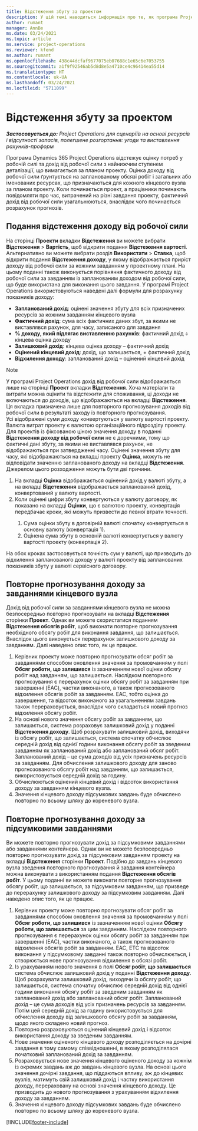 ```yaml
---
title: Відстеження збуту за проектом
description: У цій темі наводиться інформація про те, як програма Project Operations відстежує прогрес проекту відносно доходу від робочої сили за проектом.
author: rumant
manager: AnnBe
ms.date: 03/24/2021
ms.topic: article
ms.service: project-operations
ms.reviewer: kfend
ms.author: rumant
ms.openlocfilehash: 438c44dcfaf9677075eb07688c1e65c6e7053755
ms.sourcegitcommit: a1f9f92546ab5d8d8e5a4710ce4c96414ea55d14
ms.translationtype: HT
ms.contentlocale: uk-UA
ms.lasthandoff: 03/24/2021
ms.locfileid: "5711099"
---
```

# <a name="project-sales-tracking"></a>Відстеження збуту за проектом

_**Застосовується до:** Project Operations для сценаріїв на основі ресурсів і відсутності запасів, полегшене розгортання: угоди та виставлення рахунків-проформ_

Програма Dynamics 365 Project Operations відстежує оцінку потреб у робочій силі та дохід від робочої сили з найнижчим ступенем деталізації, що вимагається за планом проекту. Оцінка доходу від робочої сили ґрунтується на запланованому обсязі робіт і загальних або іменованих ресурсах, що призначаються для кожного кінцевого вузла за планом проекту. Коли починається проект, а працівники починають повідомляти про час, витрачений на різні завдання проекту, фактичний дохід від робочої сили узагальнюються, внаслідок чого починається розрахунок прогнозів.

## <a name="labor-revenue-tracking-view"></a>Подання відстеження доходу від робочої сили

На сторінці **Проекти** вкладки **Відстеження** ви можете вибрати **Відстеження** > **Вартість**, щоб відкрити подання **Відстеження вартості**. Альтернативно ви можете вибрати розділ **Використати** > **Ставка**, щоб відкрити подання **Відстеження доходу**, у якому відображається приріст доходу від робочої сили за кожним завданням у проектному плані. На цьому поданні також виконується порівняння фактичного доходу від робочої сили за завданням із запланованим доходом від робочої сили, що буде використана для виконання цього завдання. У програмі Project Operations використовуються наведені далі формули для розрахунку показників доходу:

- **Запланований дохід**: оцінені значення збуту для всіх призначених ресурсів за кожним завданням кінцевого вузла
- **Фактичний дохід**: сума всіх фактичних даних збут, за якими не виставлявся рахунок, для часу, записаного для завдання
- **% доходу, який підлягає виставленню рахунків**: фактичний дохід ÷ кінцева оцінка доходу
- **Залишковий дохід**: кінцева оцінка доходу – фактичний дохід
- **Оцінений кінцевий дохід**: дохід, що залишається, + фактичний дохід
- **Відхилення доходу**: запланований дохід – оцінений кінцевий дохід


> [!NOTE]
> У програмі Project Operations дохід від робочої сили відображається лише на сторінці **Проект** вкладки **Відстеження**. Хоча матеріали та витрати можна оцінити та відстежити для споживання, ці доходи не включаються до доходів, що відображаються на вкладці **Відстеження**. Ця вкладка призначена лише для повторного прогнозування доходів від робочої сили в результаті заходу із повторного прогнозування.  
> Усі відображені суми доходу конвертуються у валюту вартості проекту. Валюта витрат проекту є валютою організаційного підрозділу проекту. Для проектів із фіксованою ціною значення доходу в поданні **Відстеження доходу від робочої сили** не є доречними, тому що фактичні дані збуту, за якими не виставлявся рахунок, не відображаються при затвердженні часу.
> Оцінені значення збуту для часу, які відображаються на вкладці проекту **Оцінка**, можуть не відповідати значенню запланованого доходу на вкладці **Відстеження**. Джерелом цього розходження можуть бути дві причини.
><ol>
   ><li> На вкладці <b>Оцінка</b> відображається оцінений дохід у валюті збуту, а на вкладці <b>Відстеження</b> відображається запланований дохід, конвертований у валюту вартості. </li>
   ><li> Коли оцінені цифри збуту конвертуються у валюту договору, як показано на вкладці <b>Оцінки</b>, що є валютою проекту, конвертація передбачає кроки, які можуть призвести до певної втрати точності. </li>
><ol>
><li> Сума оцінки збуту в договірній валюті спочатку конвертується в основну валюту (конвертація 1).</li>
><li> Оцінена сума збуту в основній валюті конвертується у валюту вартості проекту (конвертація 2). </li>
></ol>
></ol>
> На обох кроках застосовується точність сум у валюті, що призводить до відхилення запланованого доходу у валюті проекту від запланованих показників збуту у валюті сервісного договору.
   

## <a name="reprojecting-revenues-on-leaf-node-tasks"></a>Повторне прогнозування доходу за завданнями кінцевого вузла

Дохід від робочої сили за завданнями кінцевого вузла не можна безпосередньо повторно прогнозувати на вкладці **Відстеження** сторінки **Проект**. Однак ви можете скористатися поданням **Відстеження обсягів робіт**, щоб виконати повторне прогнозування необхідного обсягу робіт для виконання завдання, що залишається. Внаслідок цього виконується перерахунок залишкового доходу за завданням. Далі наведено опис того, як це працює.

1. Керівник проекту може повторно прогнозувати обсяг робіт за завданнями способом оновлення значення за промовчанням у полі **Обсяг роботи, що залишився** із зазначенням нової оцінки обсягу робіт над завданням, що залишається. Наслідком повторного прогнозування є перерахунок оцінки обсягу робіт за завданням при завершенні (EAC), частки виконаного, а також прогнозованого відхилення обсягів робіт за завданням. EAC, тобто оцінка до завершення, та відсоток виконаного за узагальненням завдань також перераховується, внаслідок чого складається новий прогноз відхилення обсягу робіт.
2. На основі нового значення обсягу робіт за завданням, що залишається, система розраховує залишковий дохід у поданні **Відстеження доходу**. Щоб розрахувати залишковий дохід, виходячи із обсягу робіт, що залишається, система спочатку обчислює середній дохід від однієї години виконання обсягу робіт за зведеним завданням як запланований дохід або запланований обсяг робіт. Запланований дохід – це сума доходів від усіх призначень ресурсів за завданням. Для обчислення залишкового доходу для заново прогнозованого обсягу робіт над завданням, що залишається, використовується середній дохід за годину.
3. Обчислюються оцінений кінцевий дохід і відсоток використання доходу за завданням кінцевого вузла.
4. Значення кінцевого доходу підсумкових завдань буде обчислено повторно по всьому шляху до кореневого вузла.

## <a name="reprojecting-revenues-on-summary-tasks"></a>Повторне прогнозування доходу за підсумковими завданнями

Ви можете повторно прогнозувати дохід за підсумковими завданнями або завданнями контейнера. Однак ви не можете безпосередньо повторно прогнозувати дохід за підсумковим завданням проекту на вкладці **Відстеження** сторінки **Проект**. Подібно до завдань кінцевого вузла зведення повторного прогнозування й завдання контейнера можна виконувати з використанням подання **Відстеження обсягів робіт**. У цьому поданні ви можете виконати повторне прогнозування обсягу робіт, що залишається, за підсумковим завданням, що призведе до перерахунку залишкового доходу за підсумковим завданням. Далі наведено опис того, як це працює.

1. Керівник проекту може повторно прогнозувати обсяг робіт за завданнями способом оновлення значення за промовчанням у полі **Обсяг роботи, що залишився** із зазначенням нової оцінки **Обсягу роботи, що залишається** за цим завданням. Наслідком повторного прогнозування є перерахунок оцінки обсягу робіт за завданням при завершенні (EAC), частки виконаного, а також прогнозованого відхилення обсягів робіт за завданням. EAC, ETC та відсоток виконання у підсумковому завданні також повторно обчислюється, і створюється нове прогнозування відхилення в обсязі робіт.
2. Із урахуванням нового значення в полі **Обсяг робіт, що залишається** система обчислює залишковий дохід у поданні **Відстеження доходу**. Щоб розрахувати залишковий дохід, виходячи із обсягу робіт, що залишається, система спочатку обчислює середній дохід від однієї години виконання обсягу робіт за зведеним завданням як запланований дохід або запланований обсяг робіт. Запланований дохід – це сума доходів від усіх призначень ресурсів за завданням. Потім цей середній дохід за годину використовується для обчислення доходу від залишкового обсягу робіт за завданням, щодо якого складено новий прогноз.
3. Повторно розраховуються оцінений кінцевий дохід і відсоток використання доходу за зведеним завданням.
4. Нове значення оціненого кінцевого доходу розподіляється на дочірні завдання в тому самому співвідношенні, в якому розподілялася початковий запланований дохід за завданням.
5. Розраховується нове значення кінцевого оціненого доходу за кожнім із окремих завдань аж до завдань кінцевого вузла. На основі цього значення дочірні завдання, що піддаються впливу, аж до кінцевих вузлів, матимуть свій залишковий дохід і частку використання доходу, перераховану на основі значення кінцевого доходу. Це призводить до нового прогнозування з урахуванням відхилення доходу за завданням. 
6. Значення кінцевого доходу підсумкових завдань буде обчислено повторно по всьому шляху до кореневого вузла.


[!INCLUDE[footer-include](../includes/footer-banner.md)]

